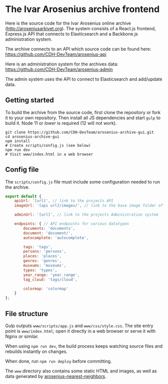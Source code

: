 # The Ivar Arosenius archive frontend

Here is the source code for the Ivar Arosenius online archive (http://aroseniusarkivet.org).
The system consists of a React.js frontend, Express.js API that connects to Elasticsearch and a Backbone.js administration system.

The archive connects to an API which source code can be found here: https://github.com/CDH-DevTeam/arosenius-api

Here is an administration system for the archives data: https://github.com/CDH-DevTeam/arosenius-admin

The admin system uses the API to connect to Elasticsearch and add/update data.

## Getting started

To build the archive from the source code, first clone the repository or fork it to your own repository. Then install all JS dependencies and start `gulp` to build it.
Node 11 or _lower_ is required (12 will not work).

```
git clone https://github.com/CDH-DevTeam/arosenius-archive-gui.git
cd arosenius-archive-gui
npm install
# Create scripts/config.js (see below)
npm run dev
# Visit www/index.html in a web browser
```

## Config file

The `scripts/config.js` file must include some configuration needed to run the archive.

```javascript
export default {
	apiUrl: '[url]', // link to the projects API
	imageUrl: '[api url]/images/', // link to the base image folder of the projects API

	adminUrl: '[url]', // link to the projects Administration system

	endpoints: { // API endpoints for various datatypes
		documents: 'documents',
		document: 'document/',
		autocomplete: 'autocomplete',

		tags: 'tags',
		persons: 'persons',
		places: 'places',
		genres: 'genres',
		museums: 'museums',
		types: 'types',
		year_range: 'year_range',
		tag_cloud: 'tags/cloud',

		colormap: 'colormap'
	}
};
```

## File structure

Gulp outputs `www/scripts/app.js` and `www/css/style.css`. The site entry point is `www/index.html`; open it directly in a web browser or serve it with Nginx or similar.

When using `npm run dev`, the build process keeps watching source files and rebuilds instantly on changes.

When done, run `npm run deploy` before committing.

The `www` directory also contains some static HTML and images, as well as data generated by [arosenius-nearest-neighbors](https://github.com/CDH-DevTeam/arosenius-nearest-neighbors).
